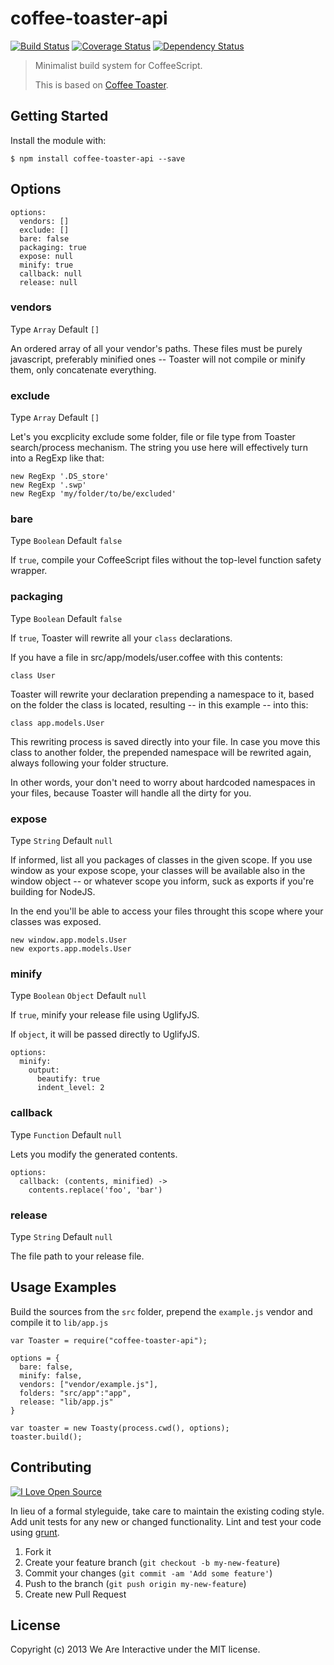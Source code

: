 # coffee-toaster-api
[![Build Status](https://travis-ci.org/weareinteractive/node-coffee-toaster-api.png?branch=master)](https://travis-ci.org/weareinteractive/node-coffee-toaster-api)
[![Coverage Status](https://coveralls.io/repos/weareinteractive/node-coffee-toaster-api/badge.png?branch=master)](https://coveralls.io/r/weareinteractive/node-coffee-toaster-api?branch=master)
[![Dependency Status](https://gemnasium.com/weareinteractive/node-coffee-toaster-api.png)](https://gemnasium.com/weareinteractive/node-coffee-toaster-api)

> Minimalist build system for CoffeeScript.
>
> This is based on [Coffee Toaster](https://github.com/serpentem/coffee-toaster).

## Getting Started

Install the module with:

```
$ npm install coffee-toaster-api --save
```

## Options

```
options:
  vendors: []
  exclude: []
  bare: false
  packaging: true
  expose: null
  minify: true
  callback: null
  release: null
```

### vendors
Type `Array`
Default `[]`

An ordered array of all your vendor's paths. These files must be purely javascript, preferably minified ones -- Toaster will not compile or minify them, only concatenate everything.

### exclude
Type `Array`
Default `[]`

Let's you excplicity exclude some folder, file or file type from Toaster search/process mechanism. The string you use here will effectively turn into a RegExp like that:

```
new RegExp '.DS_store'
new RegExp '.swp'
new RegExp 'my/folder/to/be/excluded'
```

### bare
Type `Boolean`
Default `false`

If `true`, compile your CoffeeScript files without the top-level function safety wrapper.

### packaging
Type `Boolean`
Default `false`

If `true`, Toaster will rewrite all your `class` declarations.

If you have a file in src/app/models/user.coffee with this contents:

```
class User
```

Toaster will rewrite your declaration prepending a namespace to it, based on the folder the class is located, resulting -- in this example -- into this:

```
class app.models.User
```

This rewriting process is saved directly into your file. In case you move this class to another folder, the prepended namespace will be rewrited again, always following your folder structure.

In other words, your don't need to worry about hardcoded namespaces in your files, because Toaster will handle all the dirty for you.

### expose
Type `String`
Default `null`

If informed, list all you packages of classes in the given scope. If you use window as your expose scope, your classes will be available also in the window object -- or whatever scope you inform, suck as exports if you're building for NodeJS.

In the end you'll be able to access your files throught this scope where your classes was exposed.

```
new window.app.models.User
new exports.app.models.User
```

### minify
Type `Boolean` `Object`
Default `null`

If `true`, minify your release file using UglifyJS.

If `object`, it will be passed directly to UglifyJS.

```
options:
  minify:
    output:
      beautify: true
      indent_level: 2
```

### callback
Type `Function`
Default `null`

Lets you modify the generated contents.

```
options:
  callback: (contents, minified) ->
    contents.replace('foo', 'bar')
```

### release
Type `String`
Default `null`

The file path to your release file.

## Usage Examples

Build the sources from the `src` folder, prepend the `example.js` vendor and compile it to `lib/app.js`

```
var Toaster = require("coffee-toaster-api");

options = {
  bare: false,
  minify: false,
  vendors: ["vendor/example.js"],
  folders: "src/app":"app",
  release: "lib/app.js"
}

var toaster = new Toasty(process.cwd(), options);
toaster.build();
```

## Contributing
[![I Love Open Source](http://www.iloveopensource.io/images/logo-lightbg.png)](http://www.iloveopensource.io/projects/52ee312487659fce6600004f)

In lieu of a formal styleguide, take care to maintain the existing coding style. Add unit tests for any new or changed functionality. Lint and test your code using [grunt](https://github.com/gruntjs/grunt).

1. Fork it
2. Create your feature branch (`git checkout -b my-new-feature`)
3. Commit your changes (`git commit -am 'Add some feature'`)
4. Push to the branch (`git push origin my-new-feature`)
5. Create new Pull Request

## License
Copyright (c) 2013 We Are Interactive under the MIT license.
